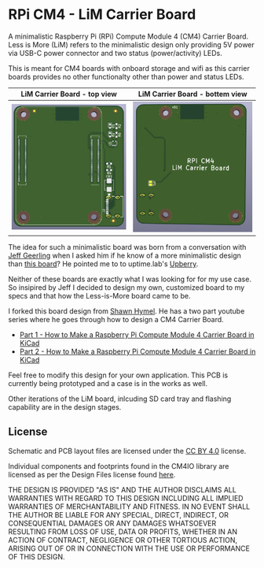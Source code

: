 # RPi CM4 - LiM Carrier Board

A minimalistic Raspberry Pi (RPi) Compute Module 4 (CM4) Carrier Board. Less is More (LiM) refers to the minimalistic design only providing 5V power via USB-C power connector and two status (power/activity) LEDs.

This is meant for CM4 boards with onboard storage and wifi as this carrier boards provides no other functionalty other than power and status LEDs.

LiM Carrier Board - top view             |  LiM Carrier Board - bottem view
:-------------------------:|:-------------------------:
![Rendered RPi CM4 LiM Carrier Board PCB Top](https://raw.githubusercontent.com/l00nix/rpi-cm4-LiM-board/main/images/rpi-cm4-LiM-board-top.PNG)  |  ![Rendered RPi CM4 LiM Carrier Board PCB Bottom](https://raw.githubusercontent.com/l00nix/rpi-cm4-LiM-board/main/images/rpi-cm4-LiM-board-bottom.PNG)

The idea for such a minimalistic board was born from a conversation with [Jeff Geerling](https://www.jeffgeerling.com/) when I asked him if he know of a more minimalistic design than [this board](https://www.tindie.com/products/dronecz/minimal-carrier-board-for-compute-module-4/)? He pointed me to to uptime.lab's [Upberry](https://www.instagram.com/p/CPGakesLwBo/).

Neither of these boards are exactly what I was looking for for my use case. So insipired by Jeff I decided to design my own, customized board to my specs and that how the Less-is-More board came to be. 

I forked this board design from [Shawn Hymel](https://github.com/ShawnHymel/rpi-cm4-base-carrier). He has a two part youtube series where he goes through how to design a CM4 Carrier Board.

- [Part 1 - How to Make a Raspberry Pi Compute Module 4 Carrier Board in KiCad](https://www.youtube.com/watch?v=ypcPJC_umPQ)
- [Part 2 - How to Make a Raspberry Pi Compute Module 4 Carrier Board in KiCad](https://www.youtube.com/watch?v=ge6gYIENo8Q&t)

Feel free to modify this design for your own application. This PCB is currently being prototyped and a case is in the works as well.

Other iterations of the LiM board, inlcuding SD card tray and flashing capability are in the design stages.

## License

Schematic and PCB layout files are licensed under the [CC BY 4.0](https://creativecommons.org/licenses/by/2.0/) license.

Individual components and footprints found in the CM4IO library are licensed as per the Design Files license found [here](https://datasheets.raspberrypi.org/license.html).

THE DESIGN IS PROVIDED "AS IS" AND THE AUTHOR DISCLAIMS ALL WARRANTIES WITH REGARD TO THIS DESIGN INCLUDING ALL IMPLIED WARRANTIES OF MERCHANTABILITY AND FITNESS. IN NO EVENT SHALL THE AUTHOR BE LIABLE FOR ANY SPECIAL, DIRECT, INDIRECT, OR CONSEQUENTIAL DAMAGES OR ANY DAMAGES WHATSOEVER RESULTING FROM LOSS OF USE, DATA OR PROFITS, WHETHER IN AN ACTION OF CONTRACT, NEGLIGENCE OR OTHER TORTIOUS ACTION, ARISING OUT OF OR IN CONNECTION WITH THE USE OR PERFORMANCE OF THIS DESIGN.
